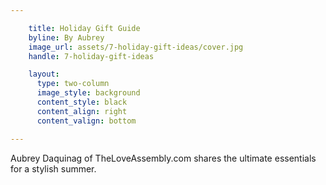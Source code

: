 ```yaml
---

    title: Holiday Gift Guide
    byline: By Aubrey
    image_url: assets/7-holiday-gift-ideas/cover.jpg
    handle: 7-holiday-gift-ideas

    layout:
      type: two-column
      image_style: background
      content_style: black
      content_align: right
      content_valign: bottom

---
```

Aubrey Daquinag of TheLoveAssembly.com shares the ultimate essentials for a stylish summer.
